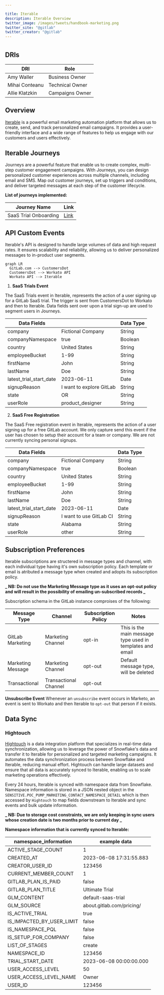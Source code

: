 ```yaml
---

title: Iterable
description: Iterable Overview
twitter_image: /images/tweets/handbook-marketing.png
twitter_site: "@gitlab"
twitter_creator: "@gitlab"
---
```







  

# <i class="fab fa-gitlab fa-fw" style="color:rgb(252,109,38); font-size:.85em" aria-hidden="true"></i>


## DRIs

| DRI            | Role            |
| -------------- | --------------- |
| Amy Waller     | Business Owner  |
| Mihai Conteanu | Technical Owner |
| Allie Klatzkin | Campaigns Owner |

## Overview

[Iterable](https://iterable.com/) is a powerful email marketing automation platform that allows us to create, send, and track personalized email campaigns. It provides a user-friendly interface and a wide range of features to help us engage with our customers and users effectively.

## Iterable Journeys

Journeys are a powerful feature that enable us to create complex, multi-step customer engagement campaigns. With Journeys, you can design personalized customer experiences across multiple channels, including email and SMS. Map out customer journeys, set up triggers and conditions, and deliver targeted messages at each step of the customer lifecycle.

**List of journeys implemented:**

| Journey Name          | Link                                                                                    |
| --------------------- | --------------------------------------------------------------------------------------- |
| SaaS Trial Onboarding | [Link](https://app.iterable.com/workflows/361081/edit?mode=beta&workflowType=Published) |

## API Custom Events

Iterable's API is designed to handle large volumes of data and high request rates. It ensures scalability and reliability, allowing us to deliver personalized messages to in-product user segments.

```mermaid
graph LR
  GitLab.com --> CustomersDot
  CustomersDot --> Workato API
  Workato API --> Iterable

```

1. **SaaS Trials Event**

The SaaS Trials event in Iterable, represents the action of a user signing up for a GitLab SaaS trial. The trigger is sent from CustomersDot to Workato and then to Iterable. Data fields sent over upon a trial sign-up are used to segment users in Journeys.

| Data Fields             |                          | Data Type |
| ----------------------- | ------------------------ | --------- |
| company                 | Fictional Company        | String    |
| companyNamespace        | true                     | Boolean   |
| country                 | United States            | String    |
| employeeBucket          | 1-99                     | String    |
| firstName               | John                     | String    |
| lastName                | Doe                      | String    |
| latest_trial_start_date | 2023-06-11               | Date      |
| signupReason            | I want to explore GitLab | String    |
| state                   | OR                       | String    |
| userRole                | product_designer         | String    |

2. **SaaS Free Registration**

The SaaS Free registration event in Iterable, represents the action of a user signing up for a free GitLab account. We only capture send this event if the user has chosen to setup their account for a team or company. We are not currently syncing personal signups.

| Data Fields             |                         | Data Type |
| ----------------------- | ----------------------- | --------- |
| company                 | Fictional Company       | String    |
| companyNamespace        | true                    | Boolean   |
| country                 | United States           | String    |
| employeeBucket          | 1-99                    | String    |
| firstName               | John                    | String    |
| lastName                | Doe                     | String    |
| latest_trial_start_date | 2023-06-11              | Date      | 
| signupReason            | I want to use GitLab CI | String    |
| state                   | Alabama                 | String    |
| userRole                | other                   | String    |

## Subscription Preferences

Iterable subscriptions are structered in message types and channel, with each individual type having it's own subscription policy. Each template or email is atributed a message type when created and adopts its subscription policy.

**_ NB: Do not use the Marketing Message type as it uses an opt-out policy and will result in the possibility of emailing un-subscribed records _**

Subscription schema in the GitLab instance comproises of the following:

| Message Type      | Channel               | Subscription Policy | Notes                                                     |
| ----------------- | --------------------- | ------------------- | --------------------------------------------------------- |
| GitLab Marketing  | Marketing Channel     | opt-in              | This is the main message type used in templates and email |
| Marketing Message | Marketing Channel     | opt-out             | Default message type, will be deleted                     |
| Transactional     | Transactional Channel | opt-out             |                                                           |

**Unsubscribe Event**
Whenever an `unsubscribe` event occurs in Marketo, an event is sent to Workato and then Iterable to `opt-out` that person if it exists.

## Data Sync

### Hightouch

[Hightouch](/handbook/marketing/marketing-operations/hightouch/) is a data integration platform that specializes in real-time data synchronization, allowing us to leverage the power of Snowflake's data and transfer it to Iterable for personalized and targeted marketing campaigns. It automates the data synchronization process between Snowflake and Iterable, reducing manual effort. Hightouch can handle large datasets and ensure that all data is accurately synced to Iterable, enabling us to scale marketing operations effectively.

Every 24 hours, Iterable is synced with namespace data from Snowflake. Namespace information is stored in a JSON nested object in the `SENSITIVE.POC_PUMP_MARKETING_CONTACT_NAMESPACE_DETAIL` which is then accessed by `Hightouch` to map fields downstream to Iterable and sync events and bulk update information.

**_ NB: Due to storage cost constraints, we are only keeping in sync users whose creation date is two months prior to current day _**

**Namespace information that is currently synced to Iterable:**

| namespace_information     |  example data             |
| ------------------------- | ------------------------- |
| ACTIVE_STAGE_COUNT        | 1                         |
| CREATED_AT                | 2023-06-08 17:31:55.883   |
| CREATOR_USER_ID           | 123456                    |
| CURRENT_MEMBER_COUNT      | 1                         |
| GITLAB_PLAN_IS_PAID       | false                     |
| GITLAB_PLAN_TITLE         | Ultimate Trial            |
| GLM_CONTENT               | default-saas-trial        |
| GLM_SOURCE                | about.gitlab.com/pricing/ |
| IS_ACTIVE_TRIAL           | true                      |
| IS_IMPACTED_BY_USER_LIMIT | false                     |
| IS_NAMESPACE_PQL          | false                     |
| IS_SETUP_FOR_COMPANY      | false                     |
| LIST_OF_STAGES            | create                    |
| NAMESPACE_ID              | 123456                    |
| TRIAL_START_DATE          | 2023-06-08 00:00:00.000   |
| USER_ACCESS_LEVEL         | 50                        |
| USER_ACCESS_LEVEL_NAME    | Owner                     |
| USER_ID                   | 123456                    |
